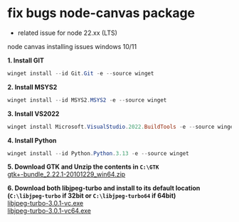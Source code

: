 # fix bugs node-canvas package
- related issue for node 22.xx (LTS)

node canvas installing issues windows 10/11

**1. Install GIT**<br />
```PowerShell
winget install --id Git.Git -e --source winget
```

**2. Install MSYS2**<br />
```PowerShell
winget install --id MSYS2.MSYS2 -e --source winget
```

**3. Install VS2022**<br />
```PowerShell
winget install Microsoft.VisualStudio.2022.BuildTools -e --source winget --silent --override "--wait --quiet --add ProductLang En-us --add Microsoft.VisualStudio.Workload.VCTools --includeRecommended"
```

**4. Install Python**<br />
```PowerShell
winget install --id Python.Python.3.13 -e --source winget
```
<!---
**5. Install gvsbuild**<br />
```PowerShell
py -3.13 -m pip install --user pipx
py -3.13 -m pipx ensurepath
pipx install gvsbuild
```
-->
**5. Download GTK and Unzip the contents in `C:\GTK`**<br />
[gtk+-bundle_2.22.1-20101229_win64.zip](https://ftp.gnome.org/pub/GNOME/binaries/win64/gtk+/2.22/gtk+-bundle_2.22.1-20101229_win64.zip)

**6. Download both libjpeg-turbo and install to its default location (`C:\libjpeg-turbo` if 32bit or `C:\libjpeg-turbo64` if 64bit)**<br />
[libjpeg-turbo-3.0.1-vc.exe](https://sourceforge.net/projects/libjpeg-turbo/files/3.0.1/libjpeg-turbo-3.0.1-vc.exe/download)<br />
[libjpeg-turbo-3.0.1-vc64.exe](https://sourceforge.net/projects/libjpeg-turbo/files/3.0.1/libjpeg-turbo-3.0.1-vc64.exe/download)
